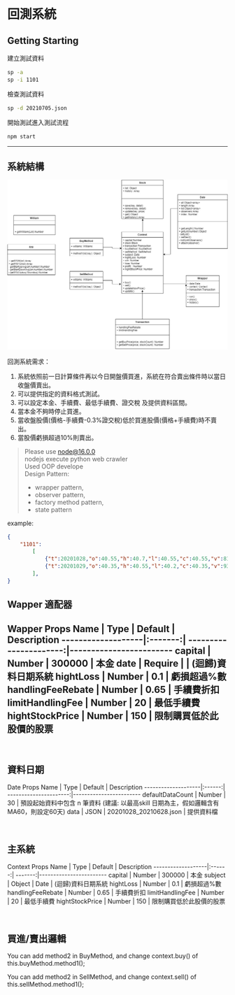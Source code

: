 # 回測系統

## Getting Starting

建立測試資料
```cmd
sp -a
sp -i 1101
```

檢查測試資料
```cmd
sp -d 20210705.json
```

開始測試進入測試流程
```cmd
npm start
```

----

## 系統結構

![UML](uml.jpg)  

回測系統需求：
1. 系統依照前一日計算條件再以今日開盤價買進，系統在符合賣出條件時以當日收盤價賣出。
2. 可以提供指定的資料格式測試。
3. 可以設定本金、手續費、最低手續費、證交稅 及提供資料區間。
4. 當本金不夠時停止買進。
5. 當收盤股價(價格-手續費-0.3%證交稅)低於買進股價(價格+手續費)時不賣出。
6. 當股價虧損超過10%則賣出。

> Please use node@16.0.0  
> nodejs execute python web crawler  
> Used OOP develope  
> Design Pattern: 
> - wrapper pattern, 
> - observer pattern, 
> - factory method pattern, 
> - state pattern  


example:
```json
{
    "1101":
        [
            {"t":20201028,"o":40.55,"h":40.7,"l":40.55,"c":40.55,"v":8139,"name":null},
            {"t":20201029,"o":40.35,"h":40.55,"l":40.2,"c":40.35,"v":9367,"name":null}
        ],
}
```
## Wapper 適配器
Wapper Props
Name               | Type    | Default                | Description
-------------------|:-------:| ----------------------:|------------------------
capital            | Number  |                 300000 | 本金
date               | Require |                        | (迴歸)資料日期系統
hightLoss          | Number  |                    0.1 | 虧損超過%數
handlingFeeRebate  | Number  |                   0.65 | 手續費折扣
limitHandlingFee   | Number  |                     20 | 最低手續費
hightStockPrice    | Number  |                    150 | 限制購買低於此股價的股票
----------------

<br/>

## 資料日期
Date Props
Name                | Type   | Default                | Description
--------------------|:------:| ----------------------:|------------------------
defaultDataCount    | Number |                     30 | 預設起始資料中包含 n 筆資料 (建議: 以最高skill 日期為主，假如邏輯含有MA60，則設定60天)
data                | JSON   | 20201028_20210628.json | 提供資料檔

<br/>

## 主系統
Context Props
Name               | Type   | Default | Description
-------------------|:------:| -------:|------------------------
capital            | Number |  300000 | 本金
subject            | Object |    Date | (迴歸)資料日期系統
hightLoss          | Number |     0.1 | 虧損超過%數
handlingFeeRebate  | Number |    0.65 | 手續費折扣
limitHandlingFee   | Number |      20 | 最低手續費
hightStockPrice    | Number |     150 | 限制購買低於此股價的股票

<br/>

## 買進/賣出邏輯
You can add method2 in BuyMethod, and change context.buy() of this.buyMethod.method1();  

You can add method2 in SellMethod, and change context.sell() of this.sellMethod.method1();

